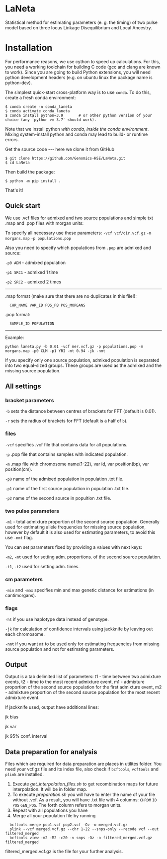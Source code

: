 # LaNeta
Statistical method for estimating parameters (e. g. the timing) of two pulse model based on three locus Linkage Disequilibrium and Local Ancestry.


# Installation

For performance reasons, we use cython to speed up calculations. For this, you need a working toolchain for building C
code (gcc and clang are known to work). Since you are going to build Python extensions, you will need python development headers (e.g. on ubuntu linux the package name is python-dev).

The simplest quick-start cross-platform way is to use `conda`. To do this, create a fresh conda environment:

```
$ conda create -n conda_laneta
$ conda activate conda_laneta
$ conda install python=3.9       # or other python version of your choice (any `python >= 3.7` should work).
```

Note that we install python *with conda, inside the conda environment*. Mixing system-install python and conda may lead to build- or runtime errors.

Get the source code --- here we clone it from GitHub

```
$ git clone https://github.com/Genomics-HSE/LaNeta.git
$ cd LaNeta
```

Then build the package:

```
$ python -m pip install .
```

That's it!

## Quick start
We use .vcf files for admixed and two source populations and simple txt .map and .pop files with morgan units:

To specify all necessary use these parameters:
`-vcf vcf/dir.vcf.gz`
`-m morgans.map`
`-p populations.pop`

Also you need to specify which populations from `.pop` are admixed and source:

`-p0 ADM` - admixed population

`-p1 SRC1` - admixed 1 time

`-p2 SRC2` - admixed 2 times

---

.map format (make sure that there are no duplicates in this file!):
```
  CHR_NAME VAR_ID POS_PB POS_MORGANS
```


.pop format:
```
  SAMPLE_ID POPULATION
```

---

Example:
```
python laneta.py -b 0.01 -vcf mer.vcf.gz -p populations.pop -m morgans.map -p0 CLM -p1 YRI -mt 0.94 -jk -nmt
```
If you specify only one source population, admixed population is separated into two equal-sized groups. These groups are used as the admixed and the missing source population.


## All settings

### bracket parameters
`-b` sets the distance between centres of brackets for FFT (default is 0.01).

`-r` sets the radius of brackets for FFT (default is a half of `b`).
### files
`-vcf` specifies .vcf file that contains data for all populations.

`-p` .pop file that contains samples with indicated population.

`-m` .map file with chromosome name(1-22), var id, var position(bp), var position(cm).

`-p0` name of the admixed population in population .txt file.

`-p1` name of the first source population in population .txt file.

`-p2` name of the second source in popultion .txt file.

### two pulse parameters
`-m1` - total admixture proportion of the second source population. Generally used for estimating allele frequencies for missing source population, however by default it is also used for estimating parameters, to avoid this use `-nmt` flag.

You can set parameters fixed by providing a values with next keys:

`-m2`, `-mt` used for setting adm. proportions. of the second source population.

`-t1`, `-t2` used for setting adm. times.
### cm parameters
`-min` and `-max` specifies min and max genetic distance for estimations (in cantimorgans).

### flags
`-ht` if you use haplotype data instead of genotype.

`-jk` for calculation of confidence intervals using jackknife by leaving out each chromosome.

`-nmt` if you want `mt` to be used only for estimating frequencies from missing source population and not for estimating parameters.

## Output
Output is a tab delimited list of parameters:
t1 - time between two admixture events, t2 - time to the most recent admixture event,
m1 - admixture proportion of the second source population for the first admixture event,
m2 - admixture proportion of the second source population for the most recent admixture event.


If jackknife used, output have additional lines:

jk bias

jk var

jk 95% conf. interval

## Data preparation for analysis

Files which are required for data preparation are places in utilites folder. You need your vcf.gz file and its index file, also check if `bcftools`, `vcftools` and `plink` are installed.

1. Execute *get_interpolation_files.sh* to get recombination maps for future interpolation. It will be in folder map.
2. To execute *preparation.sh* you will have to enter the name of your file without .vcf. As a result, you will have .txt file with 4 columns: `CHROM` `ID` `POS` `GEN_POS`. The forth column refers to morgan units.
3. Repeat with all populations you have
4. Merge all your population file by running
  ```
    bcftools merge pop1.vcf pop2.vcf -Oz -o merged.vcf.gz
    plink --vcf merged.vcf.gz --chr 1-22 --snps-only --recode vcf --out filtered_merged
    bcftools view -m2 -M2 -c20 -v snps -Oz -o filtered_merged.vcf.gz filtered_merged
  ```
  filtered_merged.vcf.gz is the file for your further analysis.
